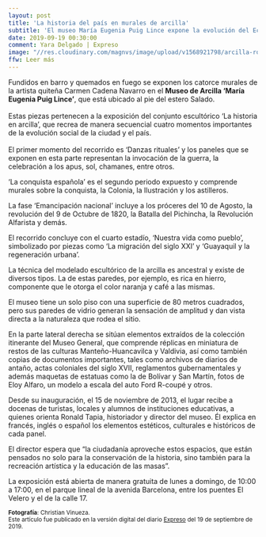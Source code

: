 ```yaml
---
layout: post
title: 'La historia del país en murales de arcilla'
subtitle: 'El museo María Eugenia Puig Lince expone la evolución del Ecuador en cuatro etapas y 14 obras'
date: 2019-09-19 00:30:00
comment: Yara Delgado | Expreso
image: "//res.cloudinary.com/magnvs/image/upload/v1568921798/arcilla-ronald_y5sj2q.jpg"
ffw: Leer más  
---
```

Fundidos en barro y quemados en fuego se exponen los catorce murales de la artista quiteña Carmen Cadena Navarro en el **Museo de Arcilla ‘María Eugenia Puig Lince’**, que está ubicado al pie del estero Salado.<br/><br/>Estas piezas pertenecen a la exposición del conjunto escultórico ‘La historia en arcilla’, que recrea de manera secuencial cuatro momentos importantes de la evolución social de la ciudad y el país.<br/><br/>El primer momento del recorrido es ‘Danzas rituales’ y los paneles que se exponen en esta parte representan la invocación de la guerra, la celebración a los apus, sol, chamanes, entre otros.

‘La conquista española’ es el segundo periodo expuesto y comprende murales sobre la conquista, la Colonia, la Ilustración y los astilleros.

La fase ‘Emancipación nacional’ incluye a los próceres del 10 de Agosto, la revolución del 9 de Octubre de 1820, la Batalla del Pichincha, la Revolución Alfarista y demás.

El recorrido concluye con el cuarto estadío, ‘Nuestra vida como pueblo’, simbolizado por piezas como ‘La migración del siglo XXI’ y ‘Guayaquil y la regeneración urbana’.

La técnica del modelado escultórico de la arcilla es ancestral y existe de diversos tipos. La de estas paredes, por ejemplo, es rica en hierro, componente que le otorga el color naranja y café a las mismas.

El museo tiene un solo piso con una superficie de 80 metros cuadrados, pero sus paredes de vidrio generan la sensación de amplitud y dan vista directa a la naturaleza que rodea el sitio.

En la parte lateral derecha se sitúan elementos extraídos de la colección itinerante del Museo General, que comprende réplicas en miniatura de restos de las culturas Manteño-Huancavilca y Valdivia, así como también copias de documentos importantes, tales como archivos de diarios de antaño, actas coloniales del siglo XVII, reglamentos gubernamentales y además maquetas de estatuas como la de Bolívar y San Martín, fotos de Eloy Alfaro, un modelo a escala del auto Ford R-coupé y otros.

Desde su inauguración, el 15 de noviembre de 2013, el lugar recibe a docenas de turistas, locales y alumnos de instituciones educativas, a quienes orienta Ronald Tapia, historiador y director del museo. Él explica en francés, inglés o español los elementos estéticos, culturales e históricos de cada panel.

El director espera que “la ciudadanía aproveche estos espacios, que están pensados no solo para la conservación de la historia, sino también para la recreación artística y la educación de las masas”.

La exposición está abierta de manera gratuita de lunes a domingo, de 10:00 a 17:00, en el parque lineal de la avenida Barcelona, entre los puentes El Velero y el de la calle 17.

<small>**Fotografía**: Christian Vinueza.<br />Este artículo fue publicado en la versión digital del diario [Expreso](//www.expreso.ec/guayaquil/museo-cuadros-arte-historia-ecuador-HF3135977) del 19 de septiembre de 2019.</small>
